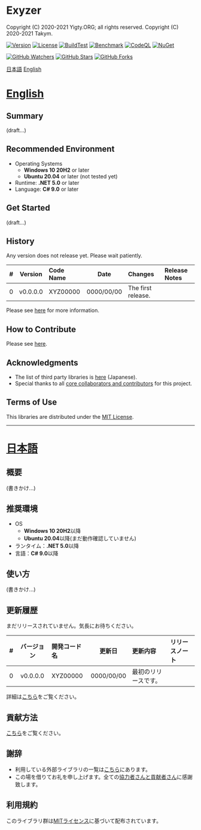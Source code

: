 # Exyzer
Copyright (C) 2020-2021 Yigty.ORG; all rights reserved.
Copyright (C) 2020-2021 Takym.

[![Version](https://img.shields.io/badge/version-none-inactive)](https://github.com/YigtyORG/TakymLib/releases)
[![License](https://img.shields.io/github/license/YigtyORG/Exyzer)](LICENSE.md)
[![BuildTest](https://github.com/YigtyORG/Exyzer/workflows/BuildTest/badge.svg)](https://github.com/YigtyORG/Exyzer/actions/workflows/BuildTest.yml)
[![Benchmark](https://github.com/YigtyORG/Exyzer/workflows/Benchmark/badge.svg)](https://github.com/YigtyORG/Exyzer/actions/workflows/Benchmark.yml)
[![CodeQL](https://github.com/YigtyORG/Exyzer/workflows/CodeQL/badge.svg)](https://github.com/YigtyORG/Exyzer/actions/workflows/CodeQL.yml)
[![NuGet](https://github.com/YigtyORG/Exyzer/workflows/NuGet/badge.svg)](https://github.com/YigtyORG/Exyzer/actions/workflows/NuGet.yml)

[![GitHub Watchers](https://img.shields.io/github/watchers/YigtyORG/Exyzer?style=social)](https://github.com/YigtyORG/Exyzer/watchers)
[![GitHub Stars](https://img.shields.io/github/stars/YigtyORG/Exyzer?style=social)](https://github.com/YigtyORG/Exyzer/stargazers)
[![GitHub Forks](https://img.shields.io/github/forks/YigtyORG/Exyzer?style=social)](https://github.com/YigtyORG/Exyzer/network/members)

[日本語](#ja)
[English](#en)



# <a id="en" href="#en">English</a>

## Summary
(draft...)

## Recommended Environment
* Operating Systems
	* **Windows 10 20H2** or later
	* **Ubuntu 20.04** or later (not tested yet)
* Runtime: **.NET 5.0** or later
* Language: **C# 9.0** or later

## Get Started
(draft...)

## History
Any version does not release yet. Please wait patiently.

| # |Version |Code Name|Date      |Changes           |Release Notes|
|--:|:------:|:--------|:--------:|:-----------------|:------------|
|  0|v0.0.0.0|XYZ00000 |0000/00/00|The first release.|             |

Please see [here](./CHANGELOG.md) for more information.

## How to Contribute
Please see [here](./CONTRIBUTING.md).

## Acknowledgments
* The list of third party libraries is [here](./docs/third-party.md) (Japanese).
* Special thanks to all [core collaborators and contributors](./CONTRIBUTORS.md) for this project.

## Terms of Use
This libraries are distributed under the [MIT License](LICENSE.md).


----------------------------------------------------------------


# <a id="ja" href="#ja">日本語</a>

## 概要
(書きかけ...)

## 推奨環境
* OS
	* **Windows 10 20H2**以降
	* **Ubuntu 20.04**以降(まだ動作確認していません)
* ランタイム：**.NET 5.0**以降
* 言語：**C# 9.0**以降

## 使い方
(書きかけ...)

## 更新履歴
まだリリースされていません。気長にお待ちください。

| # |バージョン|開発コード名|更新日    |更新内容            |リリースノート|
|--:|:--------:|:-----------|:--------:|:-------------------|:-------------|
|  0|v0.0.0.0  |XYZ00000    |0000/00/00|最初のリリースです。|              |

詳細は[こちら](./CHANGELOG.md)をご覧ください。

## 貢献方法
[こちら](./CONTRIBUTING.md)をご覧ください。

## 謝辞
* 利用している外部ライブラリの一覧は[こちら](./docs/third-party.md)にあります。
* この場を借りてお礼を申し上げます。全ての[協力者さんと貢献者さん](./CONTRIBUTORS.md)に感謝致します。

## 利用規約
このライブラリ群は[MITライセンス](LICENSE.md)に基づいて配布されています。
